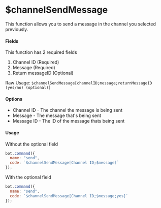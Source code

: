 # $channelSendMessage

This function allows you to send a message in the channel you selected previously.

#### Fields

This function has 2 required fields

1. Channel ID \(Required\)
2. Message \(Required\)
3. Return messageID  \(Optional\)

Raw Usage: `$channelSendMessage[channelID;message;returnMessageID (yes/no) (optional)]`

#### Options

* Channel ID - The channel the message is being sent
* Message - The message that's being sent
* Message ID - The ID of the message thats being sent

#### Usage

Without the optional field

```javascript
bot.command({
  name: "send",
  code: `$channelSendMessage[Channel ID;$message]`
});
```

With the optional field

```javascript
bot.command({
  name: "send",
  code: `$channelSendMessage[Channel ID;$message;yes]`
});
```


